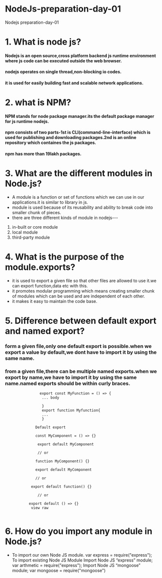 # NodeJs-preparation-day-01
Nodejs preparation-day-01

# 1. What is node js?

#### Nodejs is an open source,cross platform backend js runtime environment where js code can be executed outside the web browser.
#### nodejs operates on single thread,non-blocking io codes.
#### it is used for easily building fast and scalable network applications.

# 2. what is NPM?

#### NPM stands for node package manager.its the default package manager for js runtime nodejs.
#### npm consists of two parts-1st is CLI(command-line-interface) which is used for publishing and downloading packages.2nd is an online repository which containes the js packages.
#### npm has more than 19lakh packages.

# 3. What are the different modules in Node.js?

* A module is a function or set of functions which we can use in our applications.it is similar to library in js.
* module is used because of its reusability and ability to break code into smaller chunk of pieces.
* there are three different kinds of module in nodejs---
1. in-built or core module
2. local module
3. third-party module

# 4. What is the purpose of the module.exports?

* it is used to export a given file so that other files are allowed to use it.we can export function,data etc with this.
* it promotes modular programming which means creating smaller chunk of modules which can be used and are independent of each other.
* it makes it easy to maintain the code base.

# 5. Difference between default export and named export?

### form a given file,only one default export is possible.when we export a value by default,we dont have to import it by using the same name.
### from a given file,there can be multiple named exports.when we export by name,we have to import it by using the same name.named exports should be within curly braces.
```                 Named export
                export const MyFunction = () => {
                 ... body
                 
                 }
                 export function Myfunction{
                 ...
                 }
                 
              Default export
              
              const MyComponent = () => {}

               export default MyComponent

               // or

              function MyComponent() {}

              export default MyComponent

              // or

            export default function() {}

               // or

           export default () => {}
            view raw 
          
```
# 6. How do you import any module in Node.js?

* To import our own Node JS module. var express = require("express"); To import existing Node JS Module Import Node JS “express” module; var arthmetic = require("express"); Import Node JS “mongoose” module; var mongoose = require("mongoose")

